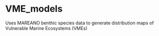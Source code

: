 # VME_models
Uses MAREANO benthic species data to generate distribution maps of Vulnerable Marine Ecosystems (VMEs)
